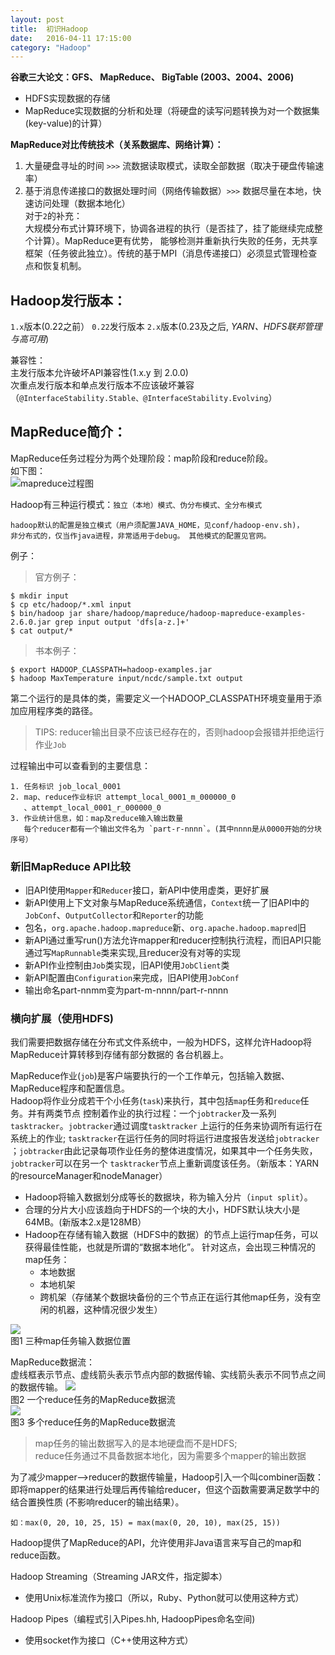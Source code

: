 ```yaml
---
layout: post
title:  初识Hadoop
date:   2016-04-11 17:15:00
category: "Hadoop"
---
```

**谷歌三大论文：GFS、 MapReduce、 BigTable  (2003、2004、2006)**

- HDFS实现数据的存储  
- MapReduce实现数据的分析和处理（将硬盘的读写问题转换为对一个数据集(key-value)的计算）

**MapReduce对比传统技术（关系数据库、网络计算）：**  
1. 大量硬盘寻址的时间  `>>>` 流数据读取模式，读取全部数据（取决于硬盘传输速率）  
2. 基于消息传递接口的数据处理时间（网络传输数据）`>>>` 数据尽量在本地，快速访问处理（数据本地化）  
对于`2`的补充：  
大规模分布式计算环境下，协调各进程的执行（是否挂了，挂了能继续完成整个计算）。MapReduce更有优势，
能够检测并重新执行失败的任务，无共享框架（任务彼此独立）。传统的基于MPI（消息传递接口）必须显式管理检查点和恢复机制。

## Hadoop发行版本： ##
`1.x`版本(0.22之前）     `0.22`发行版本     `2.x`版本(0.23及之后, *YARN、HDFS联邦管理与高可用*)

兼容性：  
主发行版本允许破坏API兼容性(1.x.y 到 2.0.0)  
次重点发行版本和单点发行版本不应该破坏兼容（`@InterfaceStability.Stable、@InterfaceStability.Evolving`）

## MapReduce简介： ##
MapReduce任务过程分为两个处理阶段：map阶段和reduce阶段。  
如下图：  
![mapreduce过程图](http://geleeq.github.io/blog/post_res/images/hadoop/mapreduce-1.jpg)  


Hadoop有三种运行模式：`独立（本地）模式、伪分布模式、全分布模式`  

	hadoop默认的配置是独立模式（用户须配置JAVA_HOME，见conf/hadoop-env.sh)，
	非分布式的，仅当作java进程，非常适用于debug。 其他模式的配置见官网。

例子：  

>官方例子：

	$ mkdir input
	$ cp etc/hadoop/*.xml input
	$ bin/hadoop jar share/hadoop/mapreduce/hadoop-mapreduce-examples-2.6.0.jar grep input output 'dfs[a-z.]+'
	$ cat output/*

>书本例子：

	$ export HADOOP_CLASSPATH=hadoop-examples.jar
	$ hadoop MaxTemperature input/ncdc/sample.txt output

第二个运行的是具体的类，需要定义一个HADOOP_CLASSPATH环境变量用于添加应用程序类的路径。

>TIPS: reducer输出目录不应该已经存在的，否则hadoop会报错并拒绝运行作业`Job`

过程输出中可以查看到的主要信息：

	1. 任务标识 job_local_0001
	2. map、reduce作业标识 attempt_local_0001_m_000000_0
	   、attempt_local_0001_r_000000_0
	3. 作业统计信息，如：map及reduce输入输出数量
	   每个reducer都有一个输出文件名为 `part-r-nnnn`。(其中nnnn是从0000开始的分块序号）

### 新旧MapReduce API比较 ###

- 旧API使用`Mapper`和`Reducer`接口，新API中使用虚类，更好扩展
- 新API使用上下文对象与MapReduce系统通信，`Context`统一了旧API中的`JobConf`、`OutputCollector`和`Reporter`的功能
- 包名，`org.apache.hadoop.mapreduce`新、`org.apache.hadoop.mapred`旧
- 新API通过重写run()方法允许mapper和reducer控制执行流程，而旧API只能通过写`MapRunnable`类来实现,且reducer没有对等的实现
- 新API作业控制由`Job`类实现，旧API使用`JobClient`类
- 新API配置由`Configuration`来完成，旧API使用`JobConf`
- 输出命名part-nnmm变为part-m-nnnn/part-r-nnnn

### 横向扩展（使用HDFS) ###

我们需要把数据存储在分布式文件系统中，一般为HDFS，这样允许Hadoop将MapReduce计算转移到存储有部分数据的
各台机器上。

MapReduce作业(`job`)是客户端要执行的一个工作单元，包括输入数据、MapReduce程序和配置信息。  
Hadoop将作业分成若干个小任务(`task`)来执行，其中包括`map`任务和`reduce`任务。并有两类节点
控制着作业的执行过程：一个`jobtracker`及一系列`tasktracker`。`jobtracker`通过调度`tasktracker`
上运行的任务来协调所有运行在系统上的作业; `tasktracker`在运行任务的同时将运行进度报告发送给`jobtracker`
；`jobtracker`由此记录每项作业任务的整体进度情况，如果其中一个任务失败，`jobtracker`可以在另一个
`tasktracker`节点上重新调度该任务。（新版本：YARN的resourceManager和nodeManager）

- Hadoop将输入数据划分成等长的数据块，称为输入分片（`input split`）。  
- 合理的分片大小应该趋向于HDFS的一个块的大小，HDFS默认块大小是64MB。(新版本2.x是128MB）  
- Hadoop在存储有输入数据（HDFS中的数据）的节点上运行map任务，可以获得最佳性能，也就是所谓的“数据本地化”。
针对这点，会出现三种情况的map任务：
	- 本地数据
	- 本地机架
	- 跨机架（存储某个数据块备份的三个节点正在运行其他map任务，没有空闲的机器，这种情况很少发生）

![](http://geleeq.github.io/blog/post_res/images/hadoop/task-block-map.jpg)  
图1 三种map任务输入数据位置

MapReduce数据流：  
虚线框表示节点、虚线箭头表示节点内部的数据传输、实线箭头表示不同节点之间的数据传输。
![](http://geleeq.github.io/blog/post_res/images/hadoop/task-map-1-reduce.jpg)  
图2 一个reduce任务的MapReduce数据流  
![](http://geleeq.github.io/blog/post_res/images/hadoop/task-map-n-reduce.jpg)  
图3 多个reduce任务的MapReduce数据流  

> map任务的输出数据写入的是本地硬盘而不是HDFS;  
> reduce任务通过不具备数据本地化，因为需要多个mapper的输出数据

为了减少mapper-->reducer的数据传输量，Hadoop引入一个叫combiner函数：  
即将mapper的结果进行处理后再传输给reducer，但这个函数需要满足数学中的结合置换性质
(不影响reducer的输出结果）。  
	
	如：max(0, 20, 10, 25, 15) = max(max(0, 20, 10), max(25, 15))

Hadoop提供了MapReduce的API，允许使用非Java语言来写自己的map和reduce函数。  
  
Hadoop Streaming（Streaming JAR文件，指定脚本）

- 使用Unix标准流作为接口（所以，Ruby、Python就可以使用这种方式）

Hadoop Pipes（编程式引入Pipes.hh, HadoopPipes命名空间)

- 使用socket作为接口（C++使用这种方式）  
